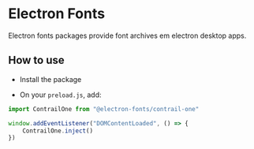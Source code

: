 # Electron Fonts

Electron fonts packages provide font archives em electron desktop apps.

## How to use

* Install the package

* On your `preload.js`, add:

```ts
import ContrailOne from "@electron-fonts/contrail-one"

window.addEventListener("DOMContentLoaded", () => {
    ContrailOne.inject()
})
```